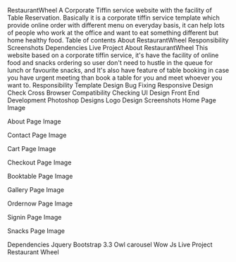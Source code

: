 RestaurantWheel
A Corporate Tiffin service website with the facility of Table Reservation.
Basically it is a corporate tiffin service template which provide online order with different menu on everyday basis, it can help lots of people who work at the office and want to eat something different but home healthy food.
Table of contents
About RestaurantWheel
Responsibility
Screenshots
Dependencies
Live Project
About RestaurantWheel
This website based on a corporate tiffin service, it's have the facility of online food and snacks ordering so user don't need to hustle in the queue for lunch or favourite snacks, and It's also have feature of table booking in case you have urgent meeting than book a table for you and meet whoever you want to.
Responsibility
Template Design
Bug Fixing
Responsive Design Check
Cross Browser Compatibility Checking
UI Design
Front End Development
Photoshop Designs
Logo Design
Screenshots
Home Page Image


About Page Image


Contact Page Image


Cart Page Image


Checkout Page Image


Booktable Page Image


Gallery Page Image


Ordernow Page Image


Signin Page Image


Snacks Page Image


Dependencies
Jquery
Bootstrap 3.3
Owl carousel
Wow Js
Live Project
Restaurant Wheel
